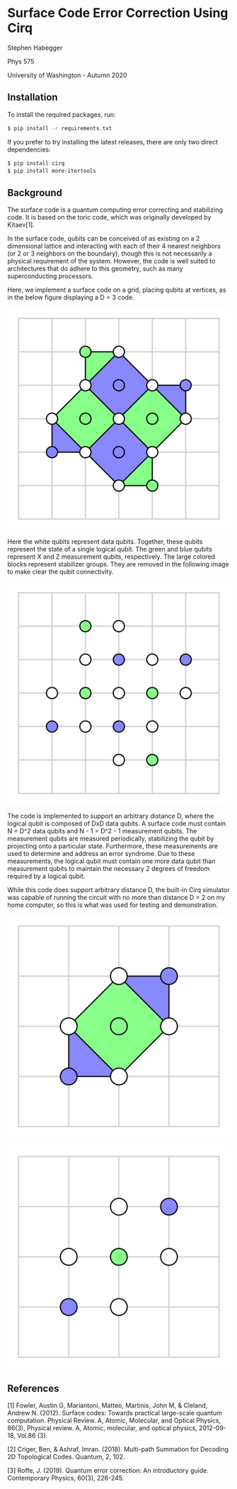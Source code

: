 # Surface Code Error Correction Using Cirq

Stephen Habegger

Phys 575

University of Washington - Autumn 2020

## Installation

To install the required packages, run:

```bash
$ pip install -r requirements.txt
```

If you prefer to try installing the latest releases, there are only two direct dependencies:

```bash
$ pip install cirq
$ pip install more-itertools
```

## Background

The surface code is a quantum computing error correcting and stabilizing code. It is based on the toric code, which was originally developed by Kitaev[1].

In the surface code, qubits can be conceived of as existing on a 2 dimensional lattice and interacting with each of their 4 nearest neighbors (or 2 or 3 neighbors on the boundary), though this is not necessarily a physical requirement of the system. However, the code is well suited to architectures that do adhere to this geometry, such as many superconducting processors.

Here, we implement a surface code on a grid, placing qubits at vertices, as in the below figure displaying a D = 3 code.

![D=3 Qubit Grid](./d_3_background.svg)

Here the white qubits represent data qubits. Together, these qubits represent the state of a single logical qubit. The green and blue qubits represent X and Z measurement qubits, respectively. The large colored blocks represent stabilizer groups. They are removed in the following image to make clear the qubit connectivity.

![D=3 Qubit Grid](./d_3.svg)

The code is implemented to support an arbitrary distance D, where the logical qubit is composed of DxD data qubits. A surface code must contain N = D^2 data qubits and N - 1 = D^2 - 1 measurement qubits. The measurement qubits are measured periodically, stabilizing the qubit by projecting onto a particular state. Furthermore, these measurements are used to determine and address an error syndrome. Due to these measurements, the logical qubit must contain one more data qubit than measurement qubits to maintain the necessary 2 degrees of freedom required by a logical qubit.

While this code does support arbitrary distance D, the built-in Cirq simulator was capable of running the circuit with no more than distance D = 2 on my home computer, so this is what was used for testing and demonstration.

![D=2 Qubit Grid](./d_2_background.svg)

![D=2 Qubit Grid](./d_2.svg)

## References

[1] Fowler, Austin G, Mariantoni, Matteo, Martinis, John M, & Cleland, Andrew N. (2012). Surface codes: Towards practical large-scale quantum computation. Physical Review. A, Atomic, Molecular, and Optical Physics, 86(3), Physical review. A, Atomic, molecular, and optical physics, 2012-09-18, Vol.86 (3).

[2] Criger, Ben, & Ashraf, Imran. (2018). Multi-path Summation for Decoding 2D Topological Codes. Quantum, 2, 102.

[3] Roffe, J. (2019). Quantum error correction: An introductory guide. Contemporary Physics, 60(3), 226-245.
